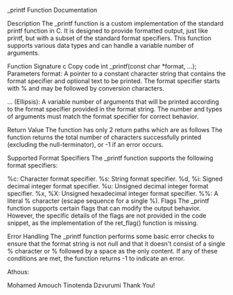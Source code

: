  _printf Function Documentation

Description
The _printf function is a custom implementation of the standard printf function in C. It is designed to provide formatted output, just like printf, but with a subset of the standard format specifiers. This function supports various data types and can handle a variable number of arguments.

Function Signature
c
Copy code
int _printf(const char *format, ...);
Parameters
format: A pointer to a constant character string that contains the format specifier and optional text to be printed. The format specifier starts with % and may be followed by conversion characters.

... (Ellipsis): A variable number of arguments that will be printed according to the format specifier provided in the format string. The number and types of arguments must match the format specifier for correct behavior.

Return Value
The function has only 2 return paths which are as follows
The function returns the total number of characters successfully printed (excluding the null-terminator), or -1 if an error occurs.

Supported Format Specifiers
The _printf function supports the following format specifiers:

%c: Character format specifier.
%s: String format specifier.
%d, %i: Signed decimal integer format specifier.
%u: Unsigned decimal integer format specifier.
%x, %X: Unsigned hexadecimal integer format specifier.
%%: A literal % character (escape sequence for a single %).
Flags
The _printf function supports certain flags that can modify the output behavior. However, the specific details of the flags are not provided in the code snippet, as the implementation of the ret_flag() function is missing.

Error Handling
The _printf function performs some basic error checks to ensure that the format string is not null and that it doesn't consist of a single % character or % followed by a space as the only content. If any of these conditions are met, the function returns -1 to indicate an error.

Athous:

Mohamed Amouch
Tinotenda Dzvurumi
Thank You!
